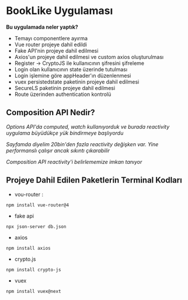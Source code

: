 # BookLike Uygulaması

**Bu uygulamada neler yaptık?**
* Temayı componentlere ayırma
* Vue router projeye dahil edildi 
* Fake API'nin projeye dahil edilmesi
* Axios'un projeye dahil edilmesi ve custom axios oluşturulması
* Register -> CryptoJS ile kullanıcının şifresini şifreleme
* Login olan kullanıcının state üzerinde tutulması
* Login işlemine göre appHeader'ın düzenlenmesi
* vuex persistedstate paketinin projeye dahil edilmesi
* SecureLS paketinin projeye dahil edilmesi
* Route üzerinden authentication kontrolü

## Composition API Nedir?

*Options API'da computed, watch kullanıyorduk ve burada reactivity uygulama büyüdükçe yük bindirmeye başlıyordu*

*Sayfamda diyelim 20bin'den fazla reactivity değişken var. Yine performanslı çalışır ancak sıkıntı çıkarabilir*

*Composition API reactivity'i belirlememize imkan tanıyor*



## Projeye Dahil Edilen Paketlerin Terminal Kodları

* vou-router : 
````
npm install vue-router@4
````

* fake api
````
npx json-server db.json
````

* axios
````
npm install axios
````
* crypto.js
````
npm install crypto-js
````
* vuex
````
npm install vuex@next
````
